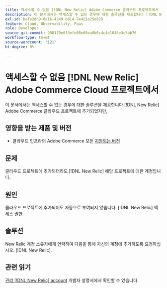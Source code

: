 ```yaml
---
title: 액세스할 수 없음 [!DNL New Relic] Adobe Commerce 클라우드 프로젝트에서
description: 이 문서에서는 액세스할 수 없는 경우에 대한 솔루션을 제공합니다 [!DNL New Relic] Adobe Commerce의 클라우드 프로젝트에 추가되었지만,
exl-id: bafe2dd9-8a16-4249-b814-7e421e25e828
feature: Cloud, Observability, Paas
role: Developer
source-git-commit: 958179e0f3efe08e65ea8b0c4c4e1015e3c5bb76
workflow-type: tm+mt
source-wordcount: '121'
ht-degree: 0%

---
```


# 액세스할 수 없음 [!DNL New Relic] Adobe Commerce Cloud 프로젝트에서

이 문서에서는 액세스할 수 없는 경우에 대한 솔루션을 제공합니다 [!DNL New Relic] Adobe Commerce 클라우드 프로젝트에 추가되었지만,

## 영향을 받는 제품 및 버전

* 클라우드 인프라의 Adobe Commerce 모든 [지원되는 버전](https://www.adobe.com/content/dam/cc/en/legal/terms/enterprise/pdfs/Adobe-Commerce-Software-Lifecycle-Policy.pdf)

## 문제

클라우드 프로젝트에 추가되더라도 [!DNL New Relic] 해당 프로젝트에 대한 계정입니다.

## 원인

클라우드 프로젝트에 추가되어도 자동으로 부여되지 않습니다. [!DNL New Relic] 액세스 권한.

## 솔루션

New Relic 계정 소유자에게 연락하여 다음을 통해 자신의 계정에 추가하도록 요청하십시오. [!DNL New Relic].

## 관련 읽기

[관리 [!DNL New Relic] account](https://devdocs.magento.com/cloud/project/new-relic.html#manage-new-relic-account) 개발자 설명서에서 확인할 수 있습니다.

